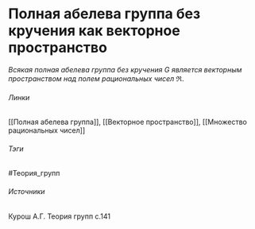 # Полная абелева группа без кручения как векторное пространство
*Всякая полная абелева группа без кручения $G$  является векторным пространством над полем рациональных чисел $\mathfrak{R}$*.

###### Линки
 [[Полная абелева группа]], [[Векторное пространство]], [[Множество рациональных чисел]]
###### Тэги
 #Теория_групп 
###### Источники
Курош А.Г. Теория групп с.141